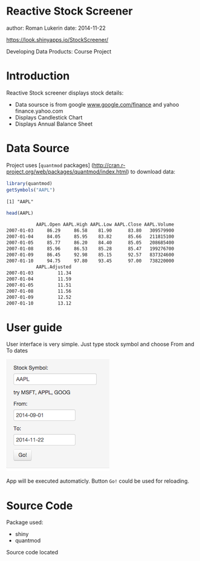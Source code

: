 Reactive Stock Screener
========================================================
author: Roman Lukerin
date: 2014-11-22

https://look.shinyapps.io/StockScreener/

Developing Data Products: Course Project

Introduction
========================================================

Reactive Stock screener displays stock details: 

- Data soursce is from google www.google.com/finance and yahoo finance.yahoo.com
- Displays Candlestick Chart
- Displays Annual Balance Sheet

Data Source
========================================================

Project uses [`quantmod` packages] (http://cran.r-project.org/web/packages/quantmod/index.html) to download data:

```r
library(quantmod)
getSymbols("AAPL")
```

```
[1] "AAPL"
```

```r
head(AAPL)
```

```
           AAPL.Open AAPL.High AAPL.Low AAPL.Close AAPL.Volume
2007-01-03     86.29     86.58    81.90      83.80   309579900
2007-01-04     84.05     85.95    83.82      85.66   211815100
2007-01-05     85.77     86.20    84.40      85.05   208685400
2007-01-08     85.96     86.53    85.28      85.47   199276700
2007-01-09     86.45     92.98    85.15      92.57   837324600
2007-01-10     94.75     97.80    93.45      97.00   738220000
           AAPL.Adjusted
2007-01-03         11.34
2007-01-04         11.59
2007-01-05         11.51
2007-01-08         11.56
2007-01-09         12.52
2007-01-10         13.12
```

User guide
========================================================

User interface is very simple. Just type stock symbol and choose From and To dates

![Settings](image1.png)

App will be executed automaticly. Button `Go!` could be used for reloading.

Source Code
=========================================================

Package used:

- shiny
- quantmod

Source code located

